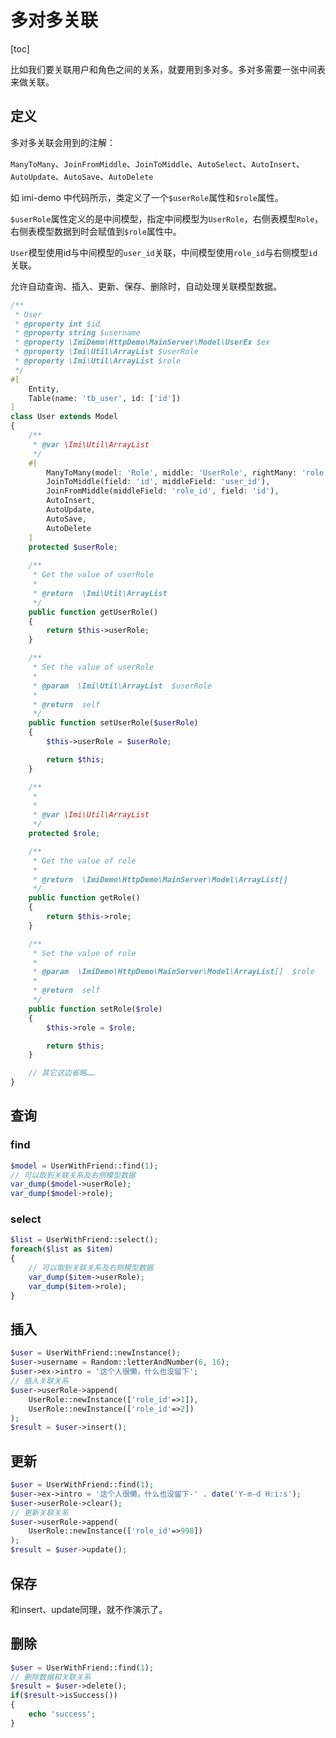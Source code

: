 # 多对多关联

[toc]

比如我们要关联用户和角色之间的关系，就要用到多对多。多对多需要一张中间表来做关联。

## 定义

多对多关联会用到的注解：

`ManyToMany`、`JoinFromMiddle`、`JoinToMiddle`、`AutoSelect`、`AutoInsert`、`AutoUpdate`、`AutoSave`、`AutoDelete`

如 imi-demo 中代码所示，类定义了一个`$userRole`属性和`$role`属性。

`$userRole`属性定义的是中间模型，指定中间模型为`UserRole`，右侧表模型`Role`，右侧表模型数据到时会赋值到`$role`属性中。

`User`模型使用id与中间模型的`user_id`关联，中间模型使用`role_id`与右侧模型`id`关联。

允许自动查询、插入、更新、保存、删除时，自动处理关联模型数据。

```php
/**
 * User
 * @property int $id
 * @property string $username
 * @property \ImiDemo\HttpDemo\MainServer\Model\UserEx $ex
 * @property \Imi\Util\ArrayList $userRole
 * @property \Imi\Util\ArrayList $role
 */
#[
    Entity,
    Table(name: 'tb_user', id: ['id'])
]
class User extends Model
{
    /**
     * @var \Imi\Util\ArrayList
     */
    #[
        ManyToMany(model: 'Role', middle: 'UserRole', rightMany: 'role'),
        JoinToMiddle(field: 'id', middleField: 'user_id'),
        JoinFromMiddle(middleField: 'role_id', field: 'id'),
        AutoInsert,
        AutoUpdate,
        AutoSave,
        AutoDelete
    ]
    protected $userRole;
    
    /**
     * Get the value of userRole
     *
     * @return  \Imi\Util\ArrayList
     */ 
    public function getUserRole()
    {
        return $this->userRole;
    }

    /**
     * Set the value of userRole
     *
     * @param  \Imi\Util\ArrayList  $userRole
     *
     * @return  self
     */ 
    public function setUserRole($userRole)
    {
        $this->userRole = $userRole;

        return $this;
    }

    /**
     * 
     *
     * @var \Imi\Util\ArrayList
     */
    protected $role;

    /**
     * Get the value of role
     *
     * @return  \ImiDemo\HttpDemo\MainServer\Model\ArrayList[]
     */ 
    public function getRole()
    {
        return $this->role;
    }

    /**
     * Set the value of role
     *
     * @param  \ImiDemo\HttpDemo\MainServer\Model\ArrayList[]  $role
     *
     * @return  self
     */ 
    public function setRole($role)
    {
        $this->role = $role;

        return $this;
    }

    // 其它这边省略……
}
```

## 查询

### find

```php
$model = UserWithFriend::find(1);
// 可以取到关联关系及右侧模型数据
var_dump($model->userRole);
var_dump($model->role);
```

### select

```php
$list = UserWithFriend::select();
foreach($list as $item)
{
    // 可以取到关联关系及右侧模型数据
    var_dump($item->userRole);
    var_dump($item->role);
}
```

## 插入

```php
$user = UserWithFriend::newInstance();
$user->username = Random::letterAndNumber(6, 16);
$user->ex->intro = '这个人很懒，什么也没留下';
// 插入关联关系
$user->userRole->append(
    UserRole::newInstance(['role_id'=>1]), 
    UserRole::newInstance(['role_id'=>2])
);
$result = $user->insert();
```

## 更新

```php
$user = UserWithFriend::find(1);
$user->ex->intro = '这个人很懒，什么也没留下-' . date('Y-m-d H:i:s');
$user->userRole->clear();
// 更新关联关系
$user->userRole->append(
    UserRole::newInstance(['role_id'=>998])
);
$result = $user->update();
```

## 保存

和insert、update同理，就不作演示了。

## 删除

```php
$user = UserWithFriend::find(1);
// 删除数据和关联关系
$result = $user->delete();
if($result->isSuccess())
{
    echo 'success';
}
```
